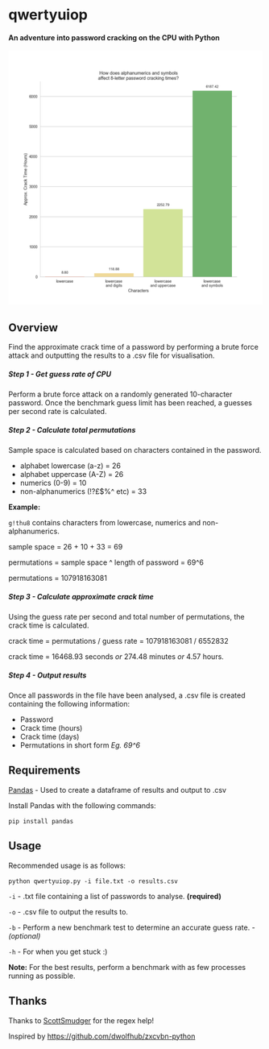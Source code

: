 # qwertyuiop
#### An adventure into password cracking on the CPU with Python
![alt text](seaborn-graphs/alphanumerics-symbols.png)


## Overview
Find the approximate crack time of a password by performing a brute force attack and outputting the results to a .csv file for visualisation.

##### Step 1 - Get guess rate of CPU
Perform a brute force attack on a randomly generated 10-character password. Once the benchmark guess limit has been reached, a guesses per second rate is calculated.

##### Step 2 - Calculate total permutations
Sample space is calculated based on characters contained in the password.

- alphabet lowercase (a-z) = 26
- alphabet uppercase (A-Z) = 26
- numerics (0-9) = 10
- non-alphanumerics (!?£$%^ etc) = 33

**Example:**

`g!thu8` contains characters from lowercase, numerics and non-alphanumerics.

sample space = 26 + 10 + 33 = 69

permutations = sample space ^ length of password = 69^6

permutations = 107918163081

##### Step 3 - Calculate approximate crack time
Using the guess rate per second and total number of permutations, the crack time is calculated.

crack time = permutations / guess rate = 107918163081 / 6552832

crack time = 16468.93 seconds *or* 274.48 minutes *or* 4.57 hours.

##### Step 4 - Output results
Once all passwords in the file have been analysed, a .csv file is created containing the following information:

- Password
- Crack time (hours)
- Crack time (days)
- Permutations in short form *Eg. 69^6*

## Requirements
[Pandas](https://pandas.pydata.org/) - Used to create a dataframe of results and output to .csv

Install Pandas with the following commands:

``` 
pip install pandas
```

## Usage
Recommended usage is as follows:
```
python qwertyuiop.py -i file.txt -o results.csv 
```
`-i` - .txt file containing a list of passwords to analyse. **(required)**

`-o` - .csv file to output the results to.

`-b` - Perform a new benchmark test to determine an accurate guess rate. - *(optional)* 

`-h` - For when you get stuck :)

**Note:** For the best results, perform a benchmark with as few processes running as possible.



## Thanks
Thanks to [ScottSmudger](https://github.com/ScottSmudger) for the regex help!

Inspired by https://github.com/dwolfhub/zxcvbn-python
